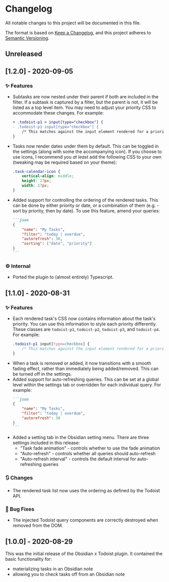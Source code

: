 # Changelog
All notable changes to this project will be documented in this file.

The format is based on [Keep a Changelog](https://keepachangelog.com/en/1.0.0/),
and this project adheres to [Semantic Versioning](https://semver.org/spec/v2.0.0.html).

## Unreleased

## [1.2.0] - 2020-09-05

### ✨ Features

- Subtasks are now nested under their parent if both are included in the filter. If a subtask is captured by a filter, but the parent is not, it will be listed as a top level item. You may need to adjust your priority CSS to accommodate these changes. For example:
    ```diff
    + .todoist-p1 > input[type="checkbox"] {
    - .todoist-p1 input[type="checkbox"] {
        /* This matches against the input element rendered for a priority 1 task. */
    }
    ```
- Tasks now render dates under them by default. This can be toggled in the settings (along with some the accompanying icon). If you choose to use icons, I recommend you _at least_ add the following CSS to your own (tweaking may be required based on your theme):
    ```css
    .task-calendar-icon {
        vertical-align: middle;
        height: 17px;
        width: 17px;
    }
    ```
- Added support for controlling the ordering of the rendered tasks. This can be done by either priority or date, or a combination of them (e.g. - sort by priority, then by date). To use this feature, amend your queries:
    ``````markdown
    ```json
    {
        "name": "My Tasks",
        "filter": "today | overdue",
        "autorefresh": 30,
        "sorting": ["date", "priority"]
    }
    ```
    ``````

### ⚙ Internal

- Ported the plugin to (almost entirely) Typescript.

## [1.1.0] - 2020-08-31

### ✨ Features

- Each rendered task's CSS now contains information about the task's priority. You can use this information to style each priority differently. These classes are `todoist-p1`, `todoist-p2`, `todoist-p3`, and `todoist-p4`. For example: 
    ```css
    .todoist-p1 input[type=checkbox] {
        /* This matches against the input element rendered for a priority 1 task. */
    }
    ```
- When a task is removed or added, it now transitions with a smooth fading effect, rather than immediately being added/removed. This can be turned off in the settings.
- Added support for auto-refreshing queries. This can be set at a global level within the settings tab or overridden for each individual query. For example:
    `````markdown
    ```json
    {
        "name": "My Tasks",
        "filter": "today | overdue",
        "autorefresh": 30
    }
    ```
    `````
- Added a setting tab in the Obsidian setting menu. There are three settings included in this release:
    - "Task fade animation" - controls whether to use the fade animation
    - "Auto-refresh" - controls whether all queries should auto-refresh
    - "Auto-refresh interval" - controls the default interval for auto-refreshing queries

### 🔃 Changes

- The rendered task list now uses the ordering as defined by the Todoist API.

### 🐛 Bug Fixes

- The injected Todoist query components are correctly destroyed when removed from the DOM.

## [1.0.0] - 2020-08-29

This was the initial release of the Obsidian x Todoist plugin. It contained the basic functionality for:

- materializing tasks in an Obsidian note
- allowing you to check tasks off from an Obsidian note